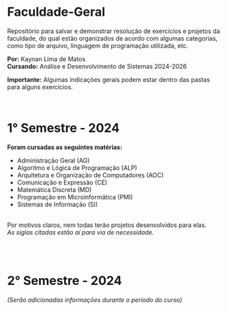 # Faculdade-Geral
Repositório para salvar e demonstrar resolução de exercícios e projetos da faculdade, do qual estão organizados de acordo com algumas categorias, como tipo de arquivo, linguagem de programação utilizada, etc.

<b>Por:</b> Kaynan Lima de Matos<br>
<b>Cursando:</b> Análise e Desenvolvimento de Sistemas 2024-2026

<b>Importante:</b> Algumas indicações gerais podem estar dentro das pastas para alguns exercícios.

<br>

# 1° Semestre - 2024

<b>Foram cursadas as seguintes matérias:</b>

- Administração Geral (AG)
- Algoritmo e Lógica de Programação (ALP)
- Arquitetura e Organização de Computadores (AOC)
- Comunicação e Expressão (CE)
- Matemática Discreta (MD)
- Programação em Microinformática (PMI)
- Sistemas de Informação (SI)
<br>
Por motivos claros, nem todas terão projetos desenvolvidos para elas. <br>
<i>As siglas citadas estão aí para via de necessidade.</i>

<br><br>

# 2° Semestre - 2024

<i>(Serão adicionadas informações durante o período do curso)</i>
